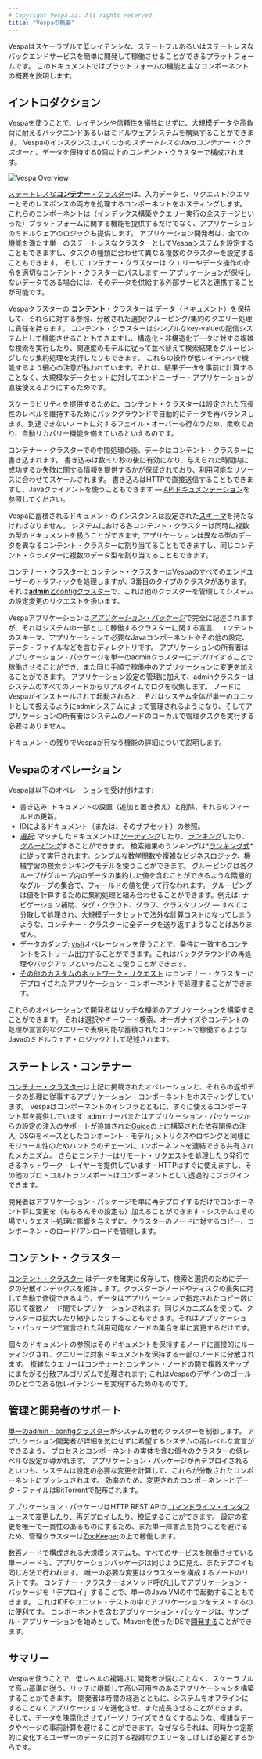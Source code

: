 ```yaml
---
# Copyright Vespa.ai. All rights reserved.
title: "Vespaの概要"
---
```


Vespaはスケーラブルで低レイテンシな、ステートフルあるいはステートレスなバックエンドサービスを簡単に開発して稼働させることができるプラットフォームです。
このドキュメントではプラットフォームの機能と主なコンポーネントの概要を説明します。

## イントロダクション

Vespaを使うことで、レイテンシや信頼性を犠牲にせずに、大規模データや高負荷に耐えるバックエンドあるいはミドルウェアシステムを構築することができます。
Vespaのインスタンスはいくつかの*ステートレスなJavaコンテナー・クラスター*と、データを保持する0個以上の*コンテント*・クラスターで構成されます。

![Vespa Overview](../assets/img/vespa-overview.svg)

[ステートレスな**コンテナー**・クラスター](../en/jdisc/)は、入力データと、リクエスト/クエリーとそのレスポンスの両方を処理するコンポーネントをホスティングします。
これらのコンポーネントは（インデックス構築やクエリー実行の全ステージといった）プラットフォームに関する機能を提供するだけでなく、アプリケーションのミドルウェアのロジックも提供します。
アプリケーション開発者は、全ての機能を満たす単一のステートレスなクラスターとしてVespaシステムを設定することもできますし、タスクの種類に合わせて異なる複数のクラスターを設定することもできます。
そしてコンテナー・クラスターは
クエリーやデータ操作の命令を適切なコンテント・クラスターにパスします
—
アプリケーションが保持しないデータである場合には、そのデータを供給する外部サービスと連携することが可能です。

Vespaクラスターの [**コンテント**・クラスター](../en/elasticity.html)は
データ（ドキュメント）を保持して、それらに対する参照、分散された選択/グルーピング/集約のクエリー処理に責任を持ちます。
コンテント・クラスターはシンプルなkey-valueの配信システムとして機能させることもできますし、構造化・非構造化データに対する複雑な検索を実行したり、関連度のモデルに従って並べ替えて検索結果をグルーピングしたり集約処理を実行したりもできます。
これらの操作が低レイテンシで機能するよう細心の注意が払われています。それは、結果データを事前に計算することなく、大規模なデータセットに対してエンドユーザー・アプリケーションが直接使えるようにするためです。

スケーラビリティを提供するために、コンテント・クラスターは設定された冗長性のレベルを維持するためにバックグラウンドで自動的にデータを再バランスします。到達できないノードに対するフェイル・オーバーも行なうため、柔軟であり、自動リカバリー機能を備えているといえるのです。

コンテナー・クラスターでの中間処理の後、データはコンテント・クラスターに書き込まれます。
書き込みは数ミリ秒の後に有効になり、与えられた時間内に成功するか失敗に関する情報を提供するかが保証されており、利用可能なリソースに合わせてスケールされます。
書き込みはHTTPで直接送信することもできますし、Javaクライアントを使うこともできます —
[APIドキュメンテーション](../en/api.html)を参照してください。

Vespaに蓄積されるドキュメントのインスタンスは設定された[スキーマ](../en/schemas.html)を持たなければなりません。
システムにおける各コンテント・クラスターは同時に複数の型のドキュメントを扱うことができます;
アプリケーションは異なる型のデータを異なるコンテント・クラスターに割り当てることもできますし、同じコンテント・クラスターに複数のデータ型を割り当てることもできます。

コンテナー・クラスターとコンテント・クラスターはVespaのすべてのエンドユーザーのトラフィックを処理しますが、3番目のタイプのクラスタがあります。それは[**admin**とconfigクラスター](../en/application-packages.html)で、これは他のクラスターを管理してシステムの設定変更のリクエストを扱います。

Vespaアプリケーションは[*アプリケーション・パッケージ*](../en/application-packages.html)で完全に記述されますが、それはシステムの一部として稼働するクラスターに関する宣言、コンテントのスキーマ、アプリケーションで必要なJavaコンポーネントやその他の設定、データ・ファイルなどを含むディレクトリです。
アプリケーションの所有者はアプリケーション・パッケージを単一のadminクラスターに*デプロイする*ことで稼働させることができ、また同じ手順で稼働中のアプリケーションに変更を加えることができます。
アプリケーション設定の管理に加えて、adminクラスターはシステムのすべてのノードからリアルタイムでログを収集します。
ノードにVespaがインストールされて起動されると、それはシステム全体が単一のユニットとして扱えるようにadminシステムによって管理されるようになり、そしてアプリケーションの所有者はシステムのノードのローカルで管理タスクを実行する必要はありません。

ドキュメントの残りでVespaが行なう機能の詳細について説明します。

## Vespaのオペレーション

Vespaは以下のオペレーションを受け付けます:
* 書き込み: ドキュメントの設置（追加と置き換え）と削除、それらのフィールドの更新。
* IDによるドキュメント（または、そのサブセット）の参照。
* [*選択*](../en/query-language.html); マッチしたドキュメントは[*ソーティング*](../en/reference/sorting.html)したり、[*ランキング*](../en/ranking.html)したり、[*グルーピング*](../en/grouping.html)することができます。
  検索結果のランキングは*[ランキング式](../en/reference/ranking-expressions.html)*に従って実行されます。シンプルな数学関数や複雑なビジネスロジック、機械学習の検索ランキングモデルを使うことができます。
  グルーピングは各グループがグループ内のデータの集約した値を含むことができるような階層的なグループの集合で、フィールドの値を使って行なわれます。
  グルーピングは値を計算するために集約処理と組み合わせることができます。例えば: ナビゲーション補助、タグ・クラウド、グラフ、クラスタリング — すべては分散して処理され、大規模データセットで法外な計算コストになってしまうような、コンテナー・クラスターに全データを送り返すようなことはありません。
* データのダンプ: [*visit*](../en/visiting.html)オペレーションを使うことで、条件に一致するコンテントをストリーム出力することができます。これはバックグラウンドの再処理やバックアップといったことに使うことができます。
* [その他のカスタムのネットワーク・リクエスト](../en/reference/component-reference.html)
  はコンテナー・クラスターにデプロイされたアプリケーション・コンポーネントで処理することができます。

これらのオペレーションで開発者はリッチな機能のアプリケーションを構築することができます。
それは選択やキーワード検索、オーガナイズやコンテントの処理が宣言的なクエリーで表現可能な蓄積されたコンテントで稼働するようなJavaのミドルウェア・ロジックとして記述されます。

## ステートレス・コンテナー

[コンテナー・クラスター](../en/jdisc/)は上記に掲載されたオペレーションと、それらの返却データの処理に従事するアプリケーション・コンポーネントをホスティングしています。
Vespaはコンポーネントのインフラとともに、すぐに使えるコンポーネント群を提供しています:
adminサーバまたはアプリケーション・パッケージからの設定の注入のサポートが追加された[Guice](https://github.com/google/guice)の上に構築された依存関係の注入;
OSGiをベースとしたコンポーント・モデル;
メトリクスやロギングと同様にモジュール性のためハンドラのチェーンにコンポーネントを連結できる共有されたメカニズム。
さらにコンテナーはリモート・リクエストを処理したり発行できるネットワーク・レイヤーを提供しています -
HTTPはすぐに使えますし、その他のプロトコル/トランスポートはコンポーネントとして透過的にプラグインできます。

開発者はアプリケーション・パッケージを単に再デプロイするだけでコンポーネント群に変更を（もちろんその設定も）加えることができます - システムはその場でリクエスト処理に影響を与えずに、クラスターのノードに対するコピー、コンポーネントのロード/アンロードを管理します。

## コンテント・クラスター

[コンテント・クラスター](../en/elasticity.html) はデータを確実に保存して、検索と選択のためにデータの分散インデックスを維持します。クラスターがノードやディスクの喪失に対して自動で修復できるよう、データはアプリケーションで指定されたコピー数に応じて複数ノード間でレプリケーションされます。同じメカニズムを使って、クラスターは拡大したり縮小したりすることもできます。それはアプリケーション・パッケージで宣言された利用可能なノードの集合を単に変更するだけです。

個々のドキュメントの参照はそのドキュメントを保持するノードに直接的にルーティングされ、クエリーは対象ドキュメントを保持する一部のノードに分散されます。
複雑なクエリーはコンテナーとコンテント・ノードの間で複数ステップにまたがる分散アルゴリズムで処理されます;
これはVespaのデザインのゴールのひとつである低レイテンシーを実現するためのものです。

## 管理と開発者のサポート

[単一のadmin・configクラスター](../en/application-packages.html)がシステムの他のクラスターを制御します。
アプリケーション開発者が詳細を気にせずに希望するシステムの高レベルな宣言ができるよう、
プロセスとコンポーネントの実体を含む個々のクラスターの低レベルな設定が導かれます。
アプリケーション・パッケージが再デプロイされるといつも、システムは設定の必要な変更を計算して、これらが分散されたコンポーネントにプッシュされます。
効率のため、変更されたコンポーネントとデータ・ファイルはBitTorrentで配布されます。

アプリケーション・パッケージはHTTP REST APIか[コマンドライン・インタフェース](../en/application-packages.html#deploy)で[変更したり、再デプロイしたり](../en/reference/deploy-rest-api-v2.html)、[検証する](../en/reference/config-rest-api-v2.html)ことができます。
設定の変更を唯一で一貫性のあるものにするため、また単一障害点を持つことを避けるため、管理クラスターは[ZooKeeper](https://zookeeper.apache.org/)の上で稼働します。

数百ノードで構成される大規模システムも、すべてのサービスを稼働させている単一ノードも、アプリケーションパッケージは同じように見え、またデプロイも同じ方法で行われます。
唯一の必要な変更はクラスターを構成するノードのリストです。
コンテナー・クラスターはメソッド呼び出しでアプリケーション・パッケージを「デプロイ」することで、単一のJava VMの中で起動することもできます。
これはIDEやユニット・テストの中でアプリケーションをテストするのに便利です。
コンポーネントを含むアプリケーション・パッケージは、サンプル・アプリケーションを始めとして、Mavenを使ったIDEで[開発する](../en/developer-guide.html)ことができます。

## サマリー

Vespaを使うことで、低レベルの複雑さに開発者が悩むことなく、スケーラブルで高い基準に従う、リッチに機能して高い可用性のあるアプリケーションを構築することができます。
開発者は時間の経過とともに、システムをオフラインにすることなくアプリケーションを進化させ、また成長させることができます。
そして、データを陳腐化させてパーソナライズできなくするような、複雑なデータやページの事前計算を避けることができます。なぜならそれは、同時かつ定期的に変化するユーザーのデータに対する複雑なクエリーをしばしば必要とするからです。

